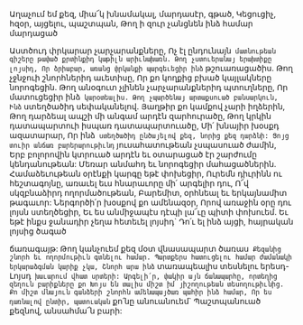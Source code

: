 
Աղաչում եմ քեզ, միա՜կ խնամակալ, մարդասէր,
գթած,
Կեցուցիչ, հզօր, այցելու, պաշտպան,
Թող ի զուր չանցնեն ինձ համար մարդացած


Աստծուդ փրկարար չարչարանքները,
Ոչ էլ ընդունայն` մատնութեան գիշերը թափած
քրտինքիդ կաթիլն արիւնախառն.
Թող չստուերանայ երախտիքը լոյսիդ,
Որ ձրիաբար, առանց փրկանքի պարգեւեցիր ինձ`
թշուառացածիս.
Թող չջնջուի շնորհներիդ աւետիսը,
Որ քո կողքից բխած կայլակները նորոգեցին.
Թող անօգուտ չլինեն չարչարանքներիդ
պտուղները,
Որ մատուցեցիր ինձ` կարօտեալիս.
Թող չպարծենայ արտաքսուած բանսարկուն,
Ինձ` ստեղծածիդ սեփականելով.
Յաղթիր քո կամքով չարի իղձերին,
Թող դարձեալ ապշի մի անգամ արդէն
զարհուրածը,
Թող կրկին դատապարտուի իսպառ
դատապարտուածը,
Մի՛ խնայիր խօսքդ ազատարար,
Որ ինձ` ստեղծածիդ ընծայելով քեզ, նորից քեզ
դարձնի:
Ցոյց տուիր անճառ բարերարութիւնդ`
յուսահատութեան չսպասուած ժամին,
Երբ բոլորովին կտրուած արդէն եւ օտարացած էր
շարժումը կենդանութեան:
Մեռար անմահդ եւ նորոգեցիր մահացածներին.
Համաձեւութեան օրէնքի կարգը եթէ փոխեցիր,
Ուրեմն դիւրինն ու հեշտագոյնը, առաւել եւս
հնարաւորը մի՛ արգելիր դու,
Ո՜վ սկզբնաձիրդ ողորմածութեան,
Բարեմիտ, օրհնեալ եւ երկայնամիտ թագաւոր:
Ներգործի՛ր խօսքով քո ամենազօր,
Որով առաջին օրը դու լոյսն ստեղծեցիր,
Եւ ես անմիջապէս դէպի լա՜ւը պիտի փոխուեմ.
Եւ եթէ ինքս ջանադիր չեղա հետեւել լոյսիդ`
Դո՛ւ ել ինձ այցի, հայրական լոյսից ծագած


ճառագայթ:
Թող կանչուեմ քեզ մօտ վնասապարտ ծառաս`
Քեզանից շնորհ եւ ողորմութիւն գտնելու համար.
Պարտքերս հատուցելու համար ժամանակի
երկարաձգման կարիք չկա,
Շնորհ արա ինձ` տառապեալիս տեսնելու երեսդ-
Լոյսդ` խաւարում վհատ սրտերի:
Արգելի՛ր, փակիր այն ճանապարհը, որտեղից
զեղուն բարիքները քո
Խոյս են տալիս միշտ իմ յիշողութեան
տեսողութիւնից.
Քո միշտ մնայուն գանձերի շնորհն
ամենապայծառ պահիր ինձ համար,
Որ ես դառնալով ընտիր, պատուական` քո՛նը
անուանուեմ`
Պաշտպանուած քեզնով, անսահմա՜ն բարի:
